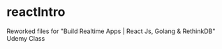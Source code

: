 # reactIntro
Reworked files for "Build Realtime Apps | React Js, Golang &amp; RethinkDB" Udemy Class
